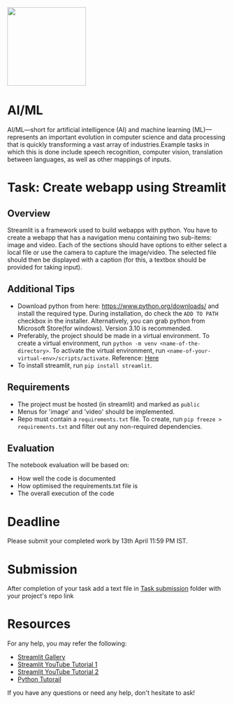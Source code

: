 <img src="https://github.com/EnigmaVSSUT/Induction-2023-2nd-year/blob/main/AI-ML/assets/ai.gif" width="180">

# AI/ML

AI/ML—short for artificial intelligence (AI) and machine learning (ML)—represents an important evolution in computer science and data processing that is quickly transforming a vast array of industries.Example tasks in which this is done include speech recognition, computer vision, translation between languages, as well as other mappings of inputs.

# Task: Create webapp using Streamlit
## Overview
Streamlit is a framework used to build webapps with python. You have to create a webapp that has a navigation menu containing two sub-items: image and video. Each of the sections should have options to either select a local file or use the camera to capture the image/video. The selected file should then be displayed with a caption (for this, a textbox should be provided for taking input).

## Additional Tips
* Download python from here: https://www.python.org/downloads/ and install the required type. During installation, do check the `ADD TO PATH` checkbox in the installer. Alternatively, you can grab python from Microsoft Store(for windows). Version 3.10 is recommended.
* Preferably, the project should be made in a virtual environment. To create a virtual environment, run `python -m venv <name-of-the-directory>`. To activate the virtual environment, run `<name-of-your-virtual-env>/scripts/activate`. Reference: [Here](https://python.land/virtual-environments/virtualenv)
* To install streamlit, run `pip install streamlit`.

## Requirements
* The project must be hosted (in streamlit) and marked as `public`
* Menus for 'image' and 'video' should be implemented.
* Repo must contain a `requirements.txt` file. To create, run `pip freeze > requirements.txt` and filter out any non-required dependencies.


## Evaluation
The notebook evaluation will be based on:
* How well the code is documented
* How optimised the requirements.txt file is
* The overall execution of the code


# Deadline
Please submit your completed work by 13th April 11:59 PM IST.

# Submission 
After completion of your task add a text file in [Task submission](https://github.com/EnigmaVSSUT/Induction-2023/tree/main/AI/Task%20Submission) folder with your project's repo link

# Resources
For any help, you may refer the following:
* [Streamlit Gallery](https://streamlit.io/gallery)
* [Streamlit YouTube Tutorial 1](https://www.youtube.com/watch?v=VqgUkExPvLY)
* [Streamlit YouTube Tutorial 2](https://www.youtube.com/playlist?list=PLa6CNrvKM5QU7AjAS90zCMIwi9RTFNIIW)
* [Python Tutorail](https://www.youtube.com/watch?v=kqtD5dpn9C8)


If you have any questions or need any help, don't hesitate to ask!

